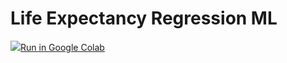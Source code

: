 # Life Expectancy Regression ML


<a href="https://githubtocolab.com/ShreyaJaiswal1604/Coursework-Data-Science-Engineering-Methods/blob/main/ML%20Data%20Cleaning%20and%20Feature%20Selection/Life_Expectancy_Regression_ML.ipynb">
<img src="https://www.tensorflow.org/images/colab_logo_32px.png" />Run in Google Colab</a>